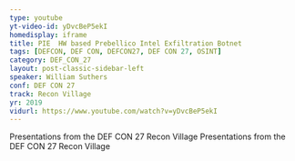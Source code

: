 ```yaml
---
type: youtube
yt-video-id: yDvcBeP5ekI
homedisplay: iframe
title: PIE  HW based Prebellico Intel Exfiltration Botnet
tags: [DEFCON, DEF CON, DEFCON27, DEF CON 27, OSINT]
category: DEF_CON_27
layout: post-classic-sidebar-left
speaker: William Suthers
conf: DEF CON 27
track: Recon Village
yr: 2019
vidurl: https://www.youtube.com/watch?v=yDvcBeP5ekI
---
```

Presentations from the DEF CON 27 Recon Village Presentations from the DEF CON 27 Recon Village